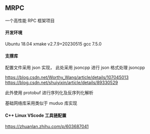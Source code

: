 ## MRPC

一个高性能 RPC 框架项目


#### 开发环境
Ubuntu 18.04
xmake v2.7.9+20230515
gcc 7.5.0

#### 支撑库
配置文件采用 json 实现， 此处采用 jsoncpp 进行 json 格式处理 jsoncpp

https://blog.csdn.net/Worthy_Wang/article/details/107045013
https://blog.csdn.net/shuiyixin/article/details/89330529

此外使用 protobuf 进行序列化及反序列化解析

基础网络库采用类似于 muduo 库实现

#### C++ Linux VScode 工具链配置

https://zhuanlan.zhihu.com/p/603687041

